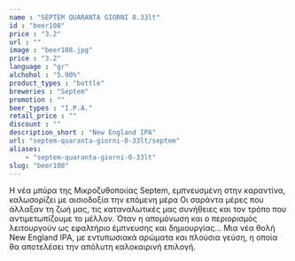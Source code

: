 ```yaml
---
name : "SEPTEM QUARANTA GIORNI 0.33lt"
id : "beer108"
price : "3.2"
url : ""
image : "beer108.jpg"
price : "3.2"
language : "gr"
alchohol : "5.90%"
product_types : "bottle"
breweries : "Septem"
promotion : ""
beer_types : "I.P.A."
retail_price : ""
discount : ""
description_short : "New England IPA"
url: "septem-quaranta-giorni-0-33lt/septem"
aliases: 
    - "septem-quaranta-giorni-0-33lt"
slug: "beer108"
---
```


Η νέα μπύρα της Μικροζυθοποιίας Septem, εμπνευσμένη στην καραντίνα, καλωσορίζει με αισιοδοξία την επόμενη μέρα Οι σαράντα μέρες που άλλαξαν τη ζωή μας, τις καταναλωτικές μας συνήθειες και τον τρόπο που αντιμετωπίζουμε το μέλλον. Όταν η απομόνωση και ο περιορισμός λειτουργούν ως εφαλτήριο έμπνευσης και δημιουργίας… Μια νέα θολή Νew Εngland IPΑ, με εντυπωσιακά αρώματα και πλούσια γεύση, η οποία θα αποτελέσει την απόλυτη καλοκαιρινή επιλογή.